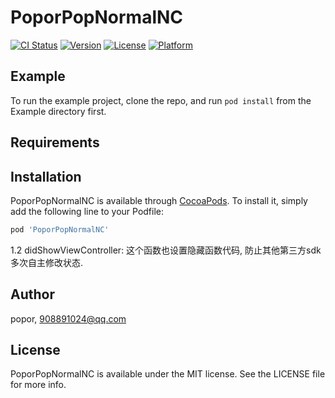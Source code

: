 # PoporPopNormalNC

[![CI Status](https://img.shields.io/travis/popor/PoporPopNormalNC.svg?style=flat)](https://travis-ci.org/popor/PoporPopNormalNC)
[![Version](https://img.shields.io/cocoapods/v/PoporPopNormalNC.svg?style=flat)](https://cocoapods.org/pods/PoporPopNormalNC)
[![License](https://img.shields.io/cocoapods/l/PoporPopNormalNC.svg?style=flat)](https://cocoapods.org/pods/PoporPopNormalNC)
[![Platform](https://img.shields.io/cocoapods/p/PoporPopNormalNC.svg?style=flat)](https://cocoapods.org/pods/PoporPopNormalNC)

## Example

To run the example project, clone the repo, and run `pod install` from the Example directory first.

## Requirements

## Installation

PoporPopNormalNC is available through [CocoaPods](https://cocoapods.org). To install
it, simply add the following line to your Podfile:

```ruby
pod 'PoporPopNormalNC'
```

1.2
didShowViewController: 这个函数也设置隐藏函数代码, 防止其他第三方sdk多次自主修改状态.

## Author

popor, 908891024@qq.com

## License

PoporPopNormalNC is available under the MIT license. See the LICENSE file for more info.
